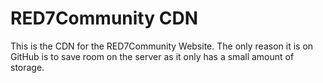 # RED7Community CDN
This is the CDN for the RED7Community Website. The only reason it is on GitHub is to save room on the server as it only has a small amount of storage.
